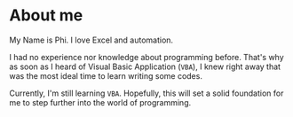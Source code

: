 # About me
My Name is Phi.
I love Excel and automation.

I had no experience nor knowledge about programming before. 
That's why as soon as I heard of Visual Basic Application (``VBA``), I knew right away that was the most ideal time to learn writing some codes. 

Currently, I'm still learning ``VBA``. Hopefully, this will set a solid foundation for me to step further into the world of programming.

<!---
BuiNhatPhi/BuiNhatPhi is a ✨ special ✨ repository because its `README.md` (this file) appears on your GitHub profile.
You can click the Preview link to take a look at your changes.
--->
